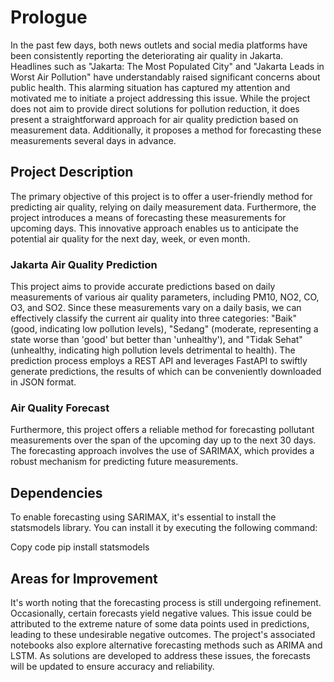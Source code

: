 # Prologue
In the past few days, both news outlets and social media platforms have been consistently reporting the deteriorating air quality in Jakarta. Headlines such as "Jakarta: The Most Populated City" and "Jakarta Leads in Worst Air Pollution" have understandably raised significant concerns about public health. This alarming situation has captured my attention and motivated me to initiate a project addressing this issue. While the project does not aim to provide direct solutions for pollution reduction, it does present a straightforward approach for air quality prediction based on measurement data. Additionally, it proposes a method for forecasting these measurements several days in advance.

## Project Description
The primary objective of this project is to offer a user-friendly method for predicting air quality, relying on daily measurement data. Furthermore, the project introduces a means of forecasting these measurements for upcoming days. This innovative approach enables us to anticipate the potential air quality for the next day, week, or even month.

### Jakarta Air Quality Prediction
This project aims to provide accurate predictions based on daily measurements of various air quality parameters, including PM10, NO2, CO, O3, and SO2. Since these measurements vary on a daily basis, we can effectively classify the current air quality into three categories: "Baik" (good, indicating low pollution levels), "Sedang" (moderate, representing a state worse than 'good' but better than 'unhealthy'), and "Tidak Sehat" (unhealthy, indicating high pollution levels detrimental to health). The prediction process employs a REST API and leverages FastAPI to swiftly generate predictions, the results of which can be conveniently downloaded in JSON format.

### Air Quality Forecast
Furthermore, this project offers a reliable method for forecasting pollutant measurements over the span of the upcoming day up to the next 30 days. The forecasting approach involves the use of SARIMAX, which provides a robust mechanism for predicting future measurements.

## Dependencies
To enable forecasting using SARIMAX, it's essential to install the statsmodels library. You can install it by executing the following command:

Copy code
pip install statsmodels

## Areas for Improvement
It's worth noting that the forecasting process is still undergoing refinement. Occasionally, certain forecasts yield negative values. This issue could be attributed to the extreme nature of some data points used in predictions, leading to these undesirable negative outcomes. The project's associated notebooks also explore alternative forecasting methods such as ARIMA and LSTM. As solutions are developed to address these issues, the forecasts will be updated to ensure accuracy and reliability.
